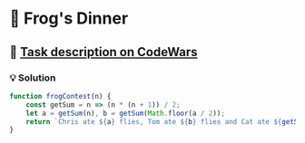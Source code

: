 # 📝 Frog's Dinner

## 🔗 [Task description on CodeWars](https://www.codewars.com/kata/65f361be2b30ec19b78d758f)

### 💡 Solution

```javascript
function frogContest(n) {
    const getSum = n => (n * (n + 1)) / 2;
    let a = getSum(n), b = getSum(Math.floor(a / 2));
    return `Chris ate ${a} flies, Tom ate ${b} flies and Cat ate ${getSum(a + b)} flies`;
}
```
